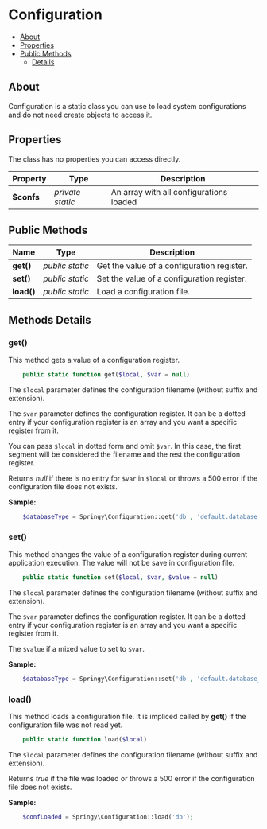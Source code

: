 # Configuration

* [About](#about)
* [Properties](#properties)
* [Public Methods](#public-methods)
  * [Details](#methods-details)

## About

Configuration is a static class you can use to load system configurations and do not need create objects to access it.

## Properties

The class has no properties you can access directly.

|Property|Type|Description|
|---|---|---|
|**$confs**|*private static*|An array with all configurations loaded|

## Public Methods

|Name|Type|Description|
|---|---|---|
|**get()**|*public static*|Get the value of a configuration register.|
|**set()**|*public static*|Set the value of a configuration register.|
|**load()**|*public static*|Load a configuration file.|

## Methods Details

### get()
This method gets a value of a configuration register.
```php
    public static function get($local, $var = null)
```
The `$local` parameter defines the configuration filename (without suffix and extension).

The `$var` parameter defines the configuration register. It can be a dotted entry if your configuration register is an array and you want a specific register from it.

You can pass `$local` in dotted form and omit `$var`. In this case, the first segment will be considered the filename and the rest the configuration register.

Returns *null* if there is no entry for `$var` in `$local` or throws a 500 error if the configuration file does not exists.

**Sample:**
```php
    $databaseType = Springy\Configuration::get('db', 'default.database_type');
```

### set()
This method changes the value of a configuration register during current application execution. The value will not be save in configuration file.
```php
    public static function set($local, $var, $value = null)
```
The `$local` parameter defines the configuration filename (without suffix and extension).

The `$var` parameter defines the configuration register. It can be a dotted entry if your configuration register is an array and you want a specific register from it.

The `$value` if a mixed value to set to `$var`.

**Sample:**
```php
    $databaseType = Springy\Configuration::set('db', 'default.database_type', 'MySQL');
```


### load()
This method loads a configuration file. It is impliced called by **get()** if the configuration file was not read yet.
```php
    public static function load($local)
```
The `$local` parameter defines the configuration filename (without suffix and extension).

Returns *true* if the file was loaded or throws a 500 error if the configuration file does not exists.

**Sample:**
```php
    $confLoaded = Springy\Configuration::load('db');
```
